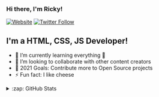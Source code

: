 ### Hi there, I'm Ricky!

[![Website](https://img.shields.io/website?label=rickyz.ml&style=for-the-badge&url=https%3A%2F%2Frickz.ml)](https://www.rickyz.ml)
[![Twitter Follow](https://img.shields.io/twitter/follow/rickyzcool?color=1DA1F2&logo=twitter&style=for-the-badge)](https://twitter.com/rickyzcool)

## I'm a HTML, CSS, JS Developer!

- 🌱 I’m currently learning everything 🤣
- 👯 I’m looking to collaborate with other content creators
- 🥅 2021 Goals: Contribute more to Open Source projects
- ⚡ Fun fact: I like cheese

<details>
  <summary>:zap: GitHub Stats</summary>

  <img align="left" alt="Ricky-js's GitHub Stats" src="https://github-readme-stats.codestackr.vercel.app/api?username=Ricky-js&show_icons=true&hide_border=true" />

</details>

[website]: https://www.rickyz.ml
[twitter]: https://twitter.com/rickyzcool
[youtube]: https://youtube.com/supernoob
[instagram]: https://instagram.com/rickydana06
